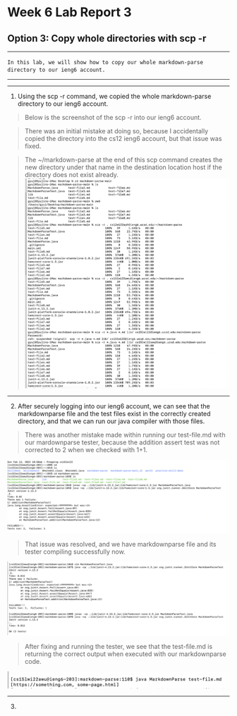 # Week 6 Lab Report 3
## Option 3: Copy whole directories with scp -r

---

`In this lab, we will show how to copy our whole
markdown-parse directory to our ieng6 account.`

--- 
___

1. Using the scp -r command, we copied the whole markdown-parse directory to our ieng6 account.

> Below is the screenshot of the scp -r into our ieng6 account. 

> There was an initial mistake at doing so, because I accidentally copied the directory into the cs12 ieng6 account, but that issue was fixed. 

> The ~/markdown-parse at the end of this scp command creates the new directory under that name in the destination location host if the directory does not exist already.
![copy_mdp_ieng6](copy_mdp_ieng6.png)

___

2. After securely logging into our ieng6 account, we can see that the markdownparse file and the test files exist in the correctly created directory, and that we can run our java compiler with those files. 

> There was another mistake made within running our test-file.md with our mardownparse tester, because the addition assert test was not corrected to 2 when we checked with 1+1. 

![unfixed_tester](ssh_run_mdp.png)

> That issue was resolved, and we have markdownparse file and its tester compiling successfully now. 

![fixed_tester](fixed_tester_mdp.png)

> After fixing and running the tester, we see that the test-file.md is returning the correct output when executed with our markdownparse code.

![test_file_good](good_test.png)
___

3. 